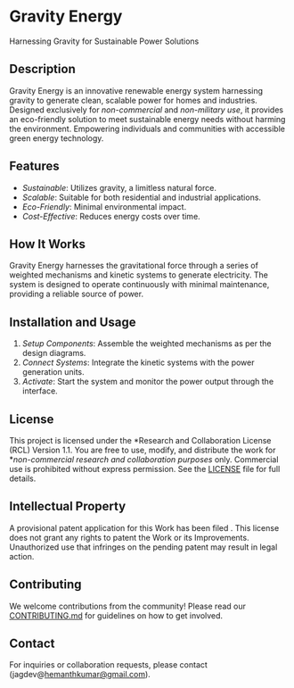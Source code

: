 # Gravity Energy
Harnessing Gravity for Sustainable Power Solutions

## Description
Gravity Energy is an innovative renewable energy system harnessing gravity to generate clean, scalable power for homes and industries. Designed exclusively for *non-commercial* and *non-military use*, it provides an eco-friendly solution to meet sustainable energy needs without harming the environment. Empowering individuals and communities with accessible green energy technology.

## Features
- *Sustainable*: Utilizes gravity, a limitless natural force.
- *Scalable*: Suitable for both residential and industrial applications.
- *Eco-Friendly*: Minimal environmental impact.
- *Cost-Effective*: Reduces energy costs over time.

## How It Works
Gravity Energy harnesses the gravitational force through a series of weighted mechanisms and kinetic systems to generate electricity. The system is designed to operate continuously with minimal maintenance, providing a reliable source of power.

## Installation and Usage
1. *Setup Components*: Assemble the weighted mechanisms as per the design diagrams.
2. *Connect Systems*: Integrate the kinetic systems with the power generation units.
3. *Activate*: Start the system and monitor the power output through the interface.

## License
This project is licensed under the *Research and Collaboration License (RCL) Version 1.1. You are free to use, modify, and distribute the work for **non-commercial research and collaboration purposes* only. Commercial use is prohibited without express permission. See the [LICENSE](./LICENSE) file for full details.

## Intellectual Property
A provisional patent application for this Work has been filed . This license does not grant any rights to patent the Work or its Improvements. Unauthorized use that infringes on the pending patent may result in legal action.

## Contributing
We welcome contributions from the community! Please read our [CONTRIBUTING.md](./CONTRIBUTING.md) for guidelines on how to get involved.

## Contact
For inquiries or collaboration requests, please contact (jagdev@hemanthkumar@gmail.com).

